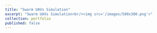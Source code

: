 ```yaml
---
title: "Swarm UAVs Simulation"
excerpt: "Swarm UAVs Simulation<br/><img src='/images/500x300.png'>"
collection: portfolio
published: false
---
```



